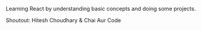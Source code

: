 Learning React by understanding basic concepts and doing some projects.

Shoutout: Hitesh Choudhary & Chai Aur Code

